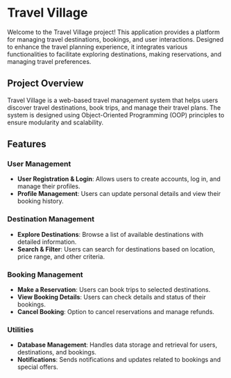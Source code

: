 # Travel Village

Welcome to the Travel Village project! This application provides a platform for managing travel destinations, bookings, and user interactions. Designed to enhance the travel planning experience, it integrates various functionalities to facilitate exploring destinations, making reservations, and managing travel preferences.

## Project Overview

Travel Village is a web-based travel management system that helps users discover travel destinations, book trips, and manage their travel plans. The system is designed using Object-Oriented Programming (OOP) principles to ensure modularity and scalability.

## Features

### User Management

- **User Registration & Login**: Allows users to create accounts, log in, and manage their profiles.
- **Profile Management**: Users can update personal details and view their booking history.

### Destination Management

- **Explore Destinations**: Browse a list of available destinations with detailed information.
- **Search & Filter**: Users can search for destinations based on location, price range, and other criteria.

### Booking Management

- **Make a Reservation**: Users can book trips to selected destinations.
- **View Booking Details**: Users can check details and status of their bookings.
- **Cancel Booking**: Option to cancel reservations and manage refunds.

### Utilities

- **Database Management**: Handles data storage and retrieval for users, destinations, and bookings.
- **Notifications**: Sends notifications and updates related to bookings and special offers.


